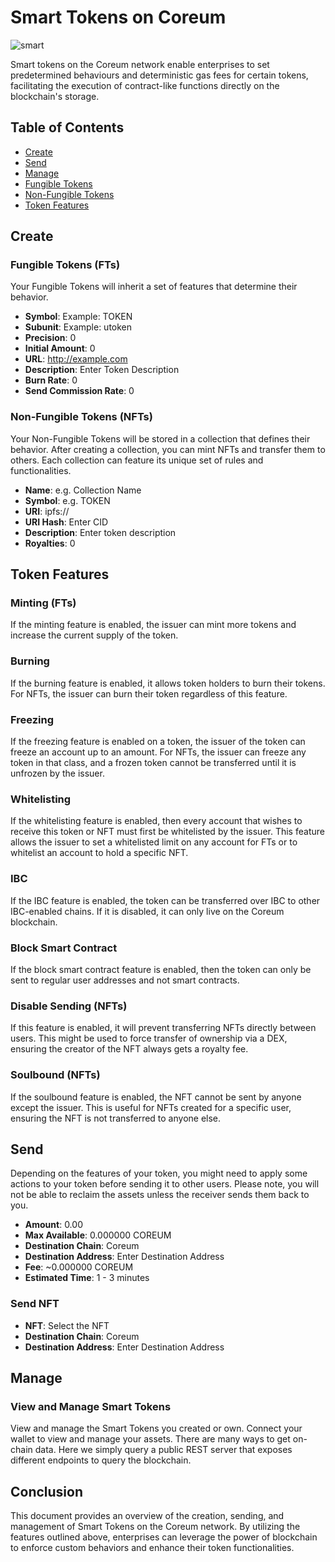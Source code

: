 # Smart Tokens on Coreum

![smart](./public/smart.png)


Smart tokens on the Coreum network enable enterprises to set predetermined behaviours and deterministic gas fees for certain tokens, facilitating the execution of contract-like functions directly on the blockchain's storage.

## Table of Contents

- [Create](#create)
- [Send](#send)
- [Manage](#manage)
- [Fungible Tokens](#fungible-tokens)
- [Non-Fungible Tokens](#non-fungible-tokens)
- [Token Features](#token-features)

## Create

### Fungible Tokens (FTs)

Your Fungible Tokens will inherit a set of features that determine their behavior.

- **Symbol**: Example: TOKEN
- **Subunit**: Example: utoken
- **Precision**: 0
- **Initial Amount**: 0
- **URL**: http://example.com
- **Description**: Enter Token Description
- **Burn Rate**: 0
- **Send Commission Rate**: 0

### Non-Fungible Tokens (NFTs)

Your Non-Fungible Tokens will be stored in a collection that defines their behavior. After creating a collection, you can mint NFTs and transfer them to others. Each collection can feature its unique set of rules and functionalities.

- **Name**: e.g. Collection Name
- **Symbol**: e.g. TOKEN
- **URI**: ipfs://
- **URI Hash**: Enter CID
- **Description**: Enter token description
- **Royalties**: 0

## Token Features

### Minting (FTs)

If the minting feature is enabled, the issuer can mint more tokens and increase the current supply of the token.

### Burning

If the burning feature is enabled, it allows token holders to burn their tokens. For NFTs, the issuer can burn their token regardless of this feature.

### Freezing

If the freezing feature is enabled on a token, the issuer of the token can freeze an account up to an amount. For NFTs, the issuer can freeze any token in that class, and a frozen token cannot be transferred until it is unfrozen by the issuer.

### Whitelisting

If the whitelisting feature is enabled, then every account that wishes to receive this token or NFT must first be whitelisted by the issuer. This feature allows the issuer to set a whitelisted limit on any account for FTs or to whitelist an account to hold a specific NFT.

### IBC

If the IBC feature is enabled, the token can be transferred over IBC to other IBC-enabled chains. If it is disabled, it can only live on the Coreum blockchain.

### Block Smart Contract

If the block smart contract feature is enabled, then the token can only be sent to regular user addresses and not smart contracts.

### Disable Sending (NFTs)

If this feature is enabled, it will prevent transferring NFTs directly between users. This might be used to force transfer of ownership via a DEX, ensuring the creator of the NFT always gets a royalty fee.

### Soulbound (NFTs)

If the soulbound feature is enabled, the NFT cannot be sent by anyone except the issuer. This is useful for NFTs created for a specific user, ensuring the NFT is not transferred to anyone else.

## Send

Depending on the features of your token, you might need to apply some actions to your token before sending it to other users. Please note, you will not be able to reclaim the assets unless the receiver sends them back to you.

- **Amount**: 0.00
- **Max Available**: 0.000000 COREUM
- **Destination Chain**: Coreum
- **Destination Address**: Enter Destination Address
- **Fee**: ~0.000000 COREUM
- **Estimated Time**: 1 - 3 minutes

### Send NFT

- **NFT**: Select the NFT
- **Destination Chain**: Coreum
- **Destination Address**: Enter Destination Address

## Manage

### View and Manage Smart Tokens

View and manage the Smart Tokens you created or own. Connect your wallet to view and manage your assets. There are many ways to get on-chain data. Here we simply query a public REST server that exposes different endpoints to query the blockchain.

## Conclusion

This document provides an overview of the creation, sending, and management of Smart Tokens on the Coreum network. By utilizing the features outlined above, enterprises can leverage the power of blockchain to enforce custom behaviors and enhance their token functionalities.
